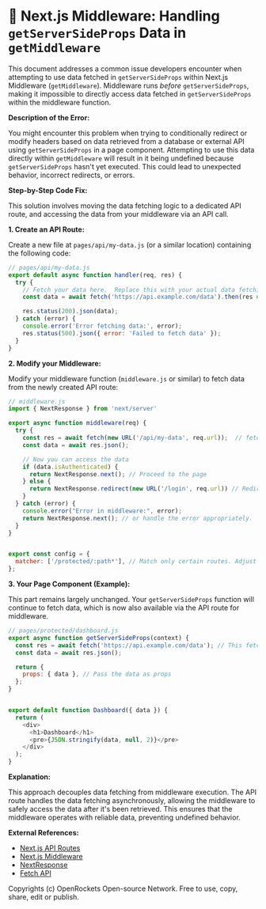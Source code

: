 # 🐞 Next.js Middleware: Handling `getServerSideProps` Data in `getMiddleware`


This document addresses a common issue developers encounter when attempting to use data fetched in `getServerSideProps` within Next.js Middleware (`getMiddleware`).  Middleware runs *before* `getServerSideProps`, making it impossible to directly access data fetched in `getServerSideProps` within the middleware function.

**Description of the Error:**

You might encounter this problem when trying to conditionally redirect or modify headers based on data retrieved from a database or external API using `getServerSideProps` in a page component.  Attempting to use this data directly within `getMiddleware` will result in it being undefined because `getServerSideProps` hasn't yet executed.  This could lead to unexpected behavior, incorrect redirects, or errors.


**Step-by-Step Code Fix:**

This solution involves moving the data fetching logic to a dedicated API route, and accessing the data from your middleware via an API call.

**1. Create an API Route:**

Create a new file at `pages/api/my-data.js` (or a similar location) containing the following code:

```javascript
// pages/api/my-data.js
export default async function handler(req, res) {
  try {
    // Fetch your data here.  Replace this with your actual data fetching logic.
    const data = await fetch('https://api.example.com/data').then(res => res.json());

    res.status(200).json(data);
  } catch (error) {
    console.error('Error fetching data:', error);
    res.status(500).json({ error: 'Failed to fetch data' });
  }
}
```

**2.  Modify your Middleware:**

Modify your middleware function (`middleware.js` or similar) to fetch data from the newly created API route:

```javascript
// middleware.js
import { NextResponse } from 'next/server'

export async function middleware(req) {
  try {
    const res = await fetch(new URL('/api/my-data', req.url));  // fetch data from API route
    const data = await res.json();

    // Now you can access the data
    if (data.isAuthenticated) {
      return NextResponse.next(); // Proceed to the page
    } else {
      return NextResponse.redirect(new URL('/login', req.url)) // Redirect to login
    }
  } catch (error) {
    console.error("Error in middleware:", error);
    return NextResponse.next(); // or handle the error appropriately.  Perhaps a 500 redirect.
  }
}


export const config = {
  matcher: ['/protected/:path*'], // Match only certain routes. Adjust this as needed.
};
```

**3.  Your Page Component (Example):**

This part remains largely unchanged. Your `getServerSideProps` function will continue to fetch data, which is now also available via the API route for middleware.

```javascript
// pages/protected/dashboard.js
export async function getServerSideProps(context) {
  const res = await fetch('https://api.example.com/data'); // This fetches data as before.
  const data = await res.json();

  return {
    props: { data }, // Pass the data as props
  };
}


export default function Dashboard({ data }) {
  return (
    <div>
      <h1>Dashboard</h1>
      <pre>{JSON.stringify(data, null, 2)}</pre>
    </div>
  );
}
```

**Explanation:**

This approach decouples data fetching from middleware execution. The API route handles the data fetching asynchronously, allowing the middleware to safely access the data after it's been retrieved. This ensures that the middleware operates with reliable data, preventing undefined behavior.


**External References:**

* [Next.js API Routes](https://nextjs.org/docs/api-routes/introduction)
* [Next.js Middleware](https://nextjs.org/docs/app/building-your-application/routing/middleware)
* [NextResponse](https://nextjs.org/docs/api-reference/next/server#nextresponse)
* [Fetch API](https://developer.mozilla.org/en-US/docs/Web/API/Fetch_API)


Copyrights (c) OpenRockets Open-source Network. Free to use, copy, share, edit or publish.

